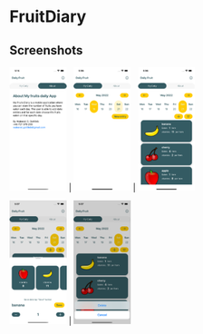 # FruitDiary


## Screenshots

<img src="https://raw.githubusercontent.com/waleerat/GitHub-Photos-Shared/main/WeeklyCalendar/05.png" width="20%" height="20%"> |
<img src="https://raw.githubusercontent.com/waleerat/GitHub-Photos-Shared/main/WeeklyCalendar/02.png"  width="20%" height="20%"> |
<img src="https://raw.githubusercontent.com/waleerat/GitHub-Photos-Shared/main/WeeklyCalendar/01.png"  width="20%" height="20%"> 


<img src="https://raw.githubusercontent.com/waleerat/GitHub-Photos-Shared/main/WeeklyCalendar/03.png" width="20%" height="20%"> |
<img src="https://raw.githubusercontent.com/waleerat/GitHub-Photos-Shared/main/WeeklyCalendar/04.png"  width="20%" height="20%"> 


 
